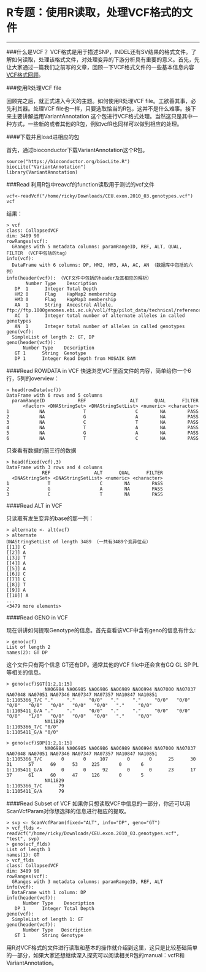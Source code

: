 # R专题：使用R读取，处理VCF格式的文件 

---
###什么是VCF？
VCF格式是用于描述SNP，INDEL还有SV结果的格式文件。了解如何读取，处理该格式文件，对处理变异的下游分析具有重要的意义。首先，先让大家通过一篇我们之前写的文章，回顾一下VCF格式文件的一些基本信息内容[VCF格式回顾][1]。


  [1]: https://mp.weixin.qq.com/s?__biz=MzUzMTEwODk0Ng==&mid=2247484335&idx=1&sn=d50e4694344aa07be17627925ea1d7c0&scene=21#wechat_redirect
  
  
###使用R处理VCF file

回顾完之后，就正式进入今天的主题。如何使用R处理VCF file。工欲善其事，必先利其器。处理VCF file也一样，只要选取恰当的R包，这并不是什么难事。接下来主要讲解运用VariantAnnotation 这个包进行VCF格式处理。当然这只是其中一种方式，一些新的或者其他的R包，例如vcfR也同样可以做到相应的处理。

####下载并且load进相应的包

首先，通过bioconductor下载VariantAnnotation这个R包。
```
source("https://bioconductor.org/biocLite.R")
biocLite("VariantAnnotation")
library(VariantAnnotation)
```

###Read
利用R包中reavcf的function读取用于测试的vcf文件

```
vcf<-readVcf("/home/ricky/Downloads/CEU.exon.2010_03.genotypes.vcf")
vcf
```

结果：
```
> vcf
class: CollapsedVCF 
dim: 3489 90 
rowRanges(vcf): 
  GRanges with 5 metadata columns: paramRangeID, REF, ALT, QUAL, FILTER （VCF中包括的tag）
info(vcf):
  DataFrame with 6 columns: DP, HM2, HM3, AA, AC, AN （数据库中包括的六列）
info(header(vcf)): （VCF文件中包括的header及其相应的解析）
       Number Type    Description                                                                                                 
   DP  1      Integer Total Depth                                                                                                 
   HM2 0      Flag    HapMap2 membership                                                                                          
   HM3 0      Flag    HapMap3 membership                                                                                          
   AA  1      String  Ancestral Allele, ftp://ftp.1000genomes.ebi.ac.uk/vol1/ftp/pilot_data/technical/reference/ancestral_align...
   AC  1      Integer total number of alternate alleles in called genotypes                                                       
   AN  1      Integer total number of alleles in called genotypes                                                                 
geno(vcf):
  SimpleList of length 2: GT, DP
geno(header(vcf)):
      Number Type    Description               
   GT 1      String  Genotype                  
   DP 1      Integer Read Depth from MOSAIK BAM
```

####Read ROWDATA in VCF
快速浏览VCF里面文件的内容，简单给你一个6行，5列的overview：

```
> head(rowData(vcf))
DataFrame with 6 rows and 5 columns
  paramRangeID            REF                ALT      QUAL      FILTER
      <factor> <DNAStringSet> <DNAStringSetList> <numeric> <character>
1           NA              T                  C        NA        PASS
2           NA              G                  A        NA        PASS
3           NA              C                  T        NA        PASS
4           NA              T                  A        NA        PASS
5           NA              G                  A        NA        PASS
6           NA              T                  C        NA        PASS
```

只查看有数据的前三行的数据

```
> head(fixed(vcf),3)
DataFrame with 3 rows and 4 columns
             REF                ALT      QUAL      FILTER
  <DNAStringSet> <DNAStringSetList> <numeric> <character>
1              T                  C        NA        PASS
2              G                  A        NA        PASS
3              C                  T        NA        PASS
```


####Read ALT in VCF

只读取有发生变异的base的那一列：
```
> alternate <- alt(vcf)
> alternate
DNAStringSetList of length 3489 （一共有3489个变异位点）
[[1]] C
[[2]] A
[[3]] T
[[4]] A
[[5]] A
[[6]] C
[[7]] C
[[8]] T
[[9]] A
[[10]] A
...
<3479 more elements>
```


####Read GENO in VCF

现在讲讲如何提取Genotype的信息。首先查看该VCF中含有geno的信息有什么:
```
> geno(vcf)
List of length 2
names(2): GT DP
```
这个文件只有两个信息 GT还有DP。通常其他的VCF file中还会含有GQ GL SP PL等相关的信息。

```
> geno(vcf)$GT[1:2,1:15]
              NA06984 NA06985 NA06986 NA06989 NA06994 NA07000 NA07037 NA07048 NA07051 NA07346 NA07347 NA07357 NA10847 NA10851
1:1105366_T/C "."     "."     "0/0"   "."     "."     "0/0"   "0/0"   "0/0"   "0/0"   "0/0"   "0/0"   "0/0"   "."     "0/0"  
1:1105411_G/A "."     "."     "0/0"   "."     "."     "0/0"   "0/0"   "0/0"   "1/0"   "0/0"   "0/0"   "0/0"   "."     "0/0"  
              NA11829
1:1105366_T/C "0/0"  
1:1105411_G/A "0/0"  

```

```
> geno(vcf)$DP[1:2,1:15]
              NA06984 NA06985 NA06986 NA06989 NA06994 NA07000 NA07037 NA07048 NA07051 NA07346 NA07347 NA07357 NA10847 NA10851
1:1105366_T/C       0       0     107       0       0      25      30      31      57      69      53     225       0       6
1:1105411_G/A       0       0      92       0       0      23      17      37      61      60      47     126       0       5
              NA11829
1:1105366_T/C      79
1:1105411_G/A      79
```



####Read Subset of VCF
如果你只想读取VCF中信息的一部分，你还可以用ScanVcfParam对你想选择的信息进行相应的提取。
```
> svp <- ScanVcfParam(fixed="ALT", info="DP", geno="GT")
> vcf_flds <- readVcf("/home/ricky/Downloads/CEU.exon.2010_03.genotypes.vcf", "test", svp)
> geno(vcf_flds)
List of length 1
names(1): GT
> vcf_flds
class: CollapsedVCF 
dim: 3489 90 
rowRanges(vcf):
  GRanges with 3 metadata columns: paramRangeID, REF, ALT
info(vcf):
  DataFrame with 1 column: DP
info(header(vcf)):
      Number Type    Description
   DP 1      Integer Total Depth
geno(vcf):
  SimpleList of length 1: GT
geno(header(vcf)):
      Number Type   Description
   GT 1      String Genotype   
```

用R对VCF格式的文件进行读取和基本的操作就介绍到这里，这只是比较基础简单的一部分，如果大家还想继续深入探究可以阅读相关R包的manual：vcfR和VariantAnnotation。